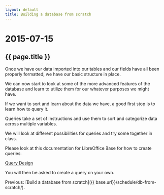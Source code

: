 ```yaml
---
layout: default
title: Building a database from scratch
---
```


# 2015-07-15
## {{ page.title }}

Once we have our data imported into our tables and our fields have all been properly formatted, we have our basic structure in place. 

We can now start to look at some of the more advanced features of the database and learn to utilize them for our whatever purposes we might have. 

If we want to sort and learn about the data we have, a good first stop is to learn how to query it. 

Queries take a set of instructions and use them to sort and categorize data across multiple variables. 

We will look at different possibilities for queries and try some together in class. 

Please look at this documentation for LibreOffice Base for how to create queries:

[Query Design](https://help.libreoffice.org/Common/Query_Design)

You will then be asked to create a query on your own. 

Previous: [Build a database from scratch]({{ base.url}}/schedule/db-from-scratch/).